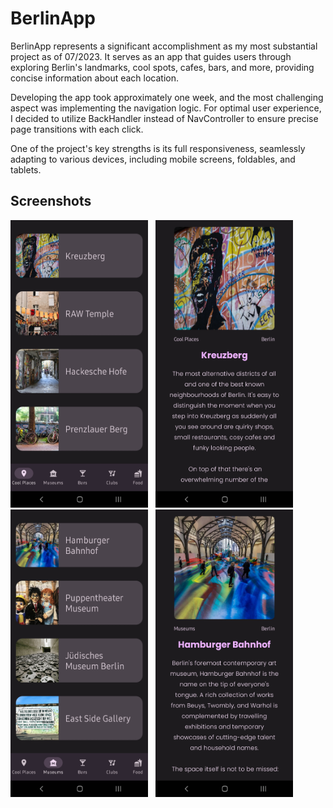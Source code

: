 # BerlinApp
BerlinApp represents a significant accomplishment as my most substantial project as of 07/2023. It serves as an app that guides users through exploring Berlin's landmarks, cool spots, cafes, bars, and more, providing concise information about each location. 

Developing the app took approximately one week, and the most challenging aspect was implementing the navigation logic. For optimal user experience, I decided to utilize BackHandler instead of NavController to ensure precise page transitions with each click. 

One of the project's key strengths is its full responsiveness, seamlessly adapting to various devices, including mobile screens, foldables, and tablets.

## Screenshots
<p align="left">
    <img src="1.png" alt="Categories Page 1" width="220" height="460">&nbsp;&nbsp;
    <img src="2.png" alt="Results Page 1" width="220" height="460">&nbsp;&nbsp;
    <img src="3.png" alt="Categories Page 2" width="220" height="460">&nbsp;&nbsp;
    <img src="4.png" alt="Results Page 2" width="220" height="460">
</p>
